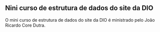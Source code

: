 ## Nini curso de estrutura de dados do site da DIO

O mini curso de estrutura de dados do site da DIO é ministrado pelo João Ricardo Core Dutra.